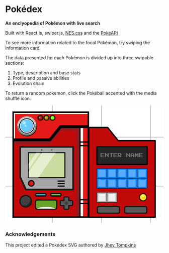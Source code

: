 # Pokédex 
**An enclyopedia of Pokémon with live search**

Built with React.js, swiper.js, [NES.css](https://nostalgic-css.github.io/NES.css/) and the [PokeAPI](https://pokeapi.co/)

To see more information related to the focal Pokémon, try swiping the information card.

The data presented for each Pokémon is divided up into three swipable sections: 

1. Type, description and base stats
1. Profile and passive abilities
1. Evolution chain

To return a random pokemon, click the Pokéball accented with the media shuffle icon.

![App preview](/Hero.png)


### Acknowledgements

This project edited a Pokédex SVG authored by [Jhey Tompkins](https://jhey.dev/)
